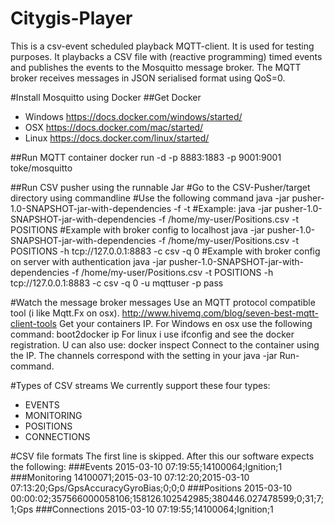 # Citygis-Player
This is a csv-event scheduled playback MQTT-client. It is used for testing purposes. It playbacks a CSV file with (reactive programming) timed events and publishes the events to the Mosquitto message broker. The MQTT broker receives messages in JSON serialised format using QoS=0. 



#Install Mosquitto using Docker
##Get Docker 
- Windows https://docs.docker.com/windows/started/
- OSX https://docs.docker.com/mac/started/
- Linux https://docs.docker.com/linux/started/
    
##Run MQTT container
    docker run -d -p 8883:1883 -p 9001:9001 toke/mosquitto

##Run CSV pusher using the runnable Jar
    #Go to the CSV-Pusher/target directory using commandline
    #Use the following command java -jar pusher-1.0-SNAPSHOT-jar-with-dependencies -f <fullFilePath> -t <FILE-TYPE>
    #Example:
    java -jar pusher-1.0-SNAPSHOT-jar-with-dependencies -f /home/my-user/Positions.csv -t POSITIONS
    #Example with broker config to localhost
    java -jar pusher-1.0-SNAPSHOT-jar-with-dependencies -f /home/my-user/Positions.csv -t POSITIONS -h tcp://127.0.0.1:8883 -c csv -q 0
    #Example with broker config on server with authentication
    java -jar pusher-1.0-SNAPSHOT-jar-with-dependencies -f /home/my-user/Positions.csv -t POSITIONS -h tcp://127.0.0.1:8883 -c csv -q 0 -u mqttuser -p pass

#Watch the message broker messages
Use an MQTT protocol compatible tool (i like Mqtt.Fx on osx).  http://www.hivemq.com/blog/seven-best-mqtt-client-tools
Get your containers IP. For Windows en osx use the following command:
     boot2docker ip
For linux i use ifconfig and see the docker registration. U can also use:
     docker inspect <containerid>
Connect to the container using the IP. The channels correspond with the <FILE-TYPE> setting in your java -jar Run-command. 

#Types of CSV streams 
We currently support these four types:
- EVENTS
- MONITORING
- POSITIONS
- CONNECTIONS

#CSV file formats
The first line is skipped. After this our software expects the following:
###Events
    2015-03-10 07:19:55;14100064;Ignition;1
###Monitoring
    14100071;2015-03-10 07:12:20;2015-03-10 07:13:20;Gps/GpsAccuracyGyroBias;0;0;0
###Positions
    2015-03-10 00:00:02;357566000058106;158126.102542985;380446.027478599;0;31;7;1;Gps
###Connections
    2015-03-10 07:19:55;14100064;Ignition;1

